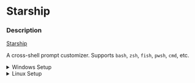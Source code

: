 # Starship

### Description

[Starship](https://starship.rs/guide/)

A cross-shell prompt customizer. Supports `bash`, `zsh`, `fish`, `pwsh`, `cmd`, etc.

<details>
<summary>Windows Setup</summary>

Install Starship

```powershell
scoop install starship
```

> Noted: If you get an error you might need to change the execution policy with `Set-ExecutionPolicy RemoteSigned -scope CurrentUser`

Make `$PROFILE` if not existed

```ps1
if (!(Test-Path -Path $PROFILE)) {
  New-Item -ItemType File -Path $PROFILE -Force
}
```

Add below line:

```ps1
Invoke-Expression (&starship init powershell)
```

Move `.config/starship.toml`

```bash
New-Item -ItemType Directory -Force ~/.config;New-Item -ItemType file ~/.config/starship.toml;

mkdir -p ~/.config && cp starship.toml ~/.config/
```

Activate `$PROFILE`

```ps1
. $PROFILE
```

</details>

<details>
<summary>Linux Setup</summary>
Install Starship

```snap
snap install starship
```

Add the following to the end of `~/.bashrc`:

```bash
eval "$(starship init bash)"
```

Move `.config/starship.toml`

```bash
mkdir -p ~/.config && mv starship.toml ~/.config/
```

</details>
